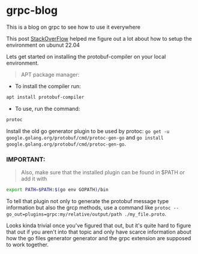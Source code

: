 # grpc-blog

This is a blog on grpc to see how to use it everywhere

This post 
[StackOverFlow](https://stackoverflow.com/a/63905093/8549431) helped me figure out a lot about how to setup the environment on ubunut 22.04

Lets get started on installing the protobuf-compiler on your local environment.

> APT package manager:
- To install the compiler run:
```bash
apt install protobuf-compiler
```
- To use, run the command:
```bash
protoc
```
Install the old go generator plugin to be used by protoc: ```go get -u google.golang.org/protobuf/cmd/protoc-gen-go``` and ```go install google.golang.org/protobuf/cmd/protoc-gen-go```. 

### IMPORTANT:
> Also, make sure that the installed plugin can be found in $PATH or add it with
```bash
export PATH=$PATH:$(go env GOPATH)/bin
```

To tell that plugin not only to generate the protobuf message type information but also the grcp methods, use a command like ```protoc --go_out=plugins=grpc:my/relative/output/path ./my_file.proto```.

Looks kinda trivial once you've figured that out, but it's quite hard to figure that out if you aren't into that topic and only have scarce information about how the go files generator generator and the grpc extension are supposed to work together.
